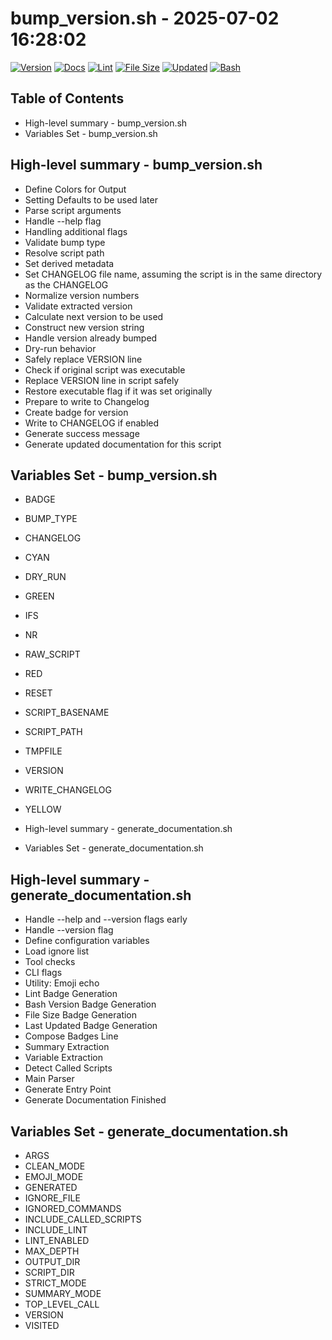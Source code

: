 # bump_version.sh - 2025-07-02 16:28:02

[![Version](https://img.shields.io/badge/version-1.12.0-purple.svg)](./bump_version.sh) 
[![Docs](https://img.shields.io/badge/docs-generated-orange.svg)](./docs/bump_version.md) 
[![Lint](https://img.shields.io/badge/lint-passing-brightgreen)](https://www.shellcheck.net/) 
[![File Size](https://img.shields.io/badge/size-6.9K-yellow)](./bump_version.sh) 
[![Updated](https://img.shields.io/badge/updated-2025--07--02-blue)](./bump_version.sh) 
[![Bash](https://img.shields.io/badge/bash-5--2--37-red)](https://www.gnu.org/software/bash/)

## Table of Contents
- High-level summary - bump_version.sh
- Variables Set - bump_version.sh

## High-level summary - bump_version.sh
- Define Colors for Output
- Setting Defaults to be used later
- Parse script arguments
- Handle --help flag
- Handling additional flags
- Validate bump type
- Resolve script path
- Set derived metadata
- Set CHANGELOG file name, assuming the script is in the same directory as the CHANGELOG
- Normalize version numbers
- Validate extracted version
- Calculate next version to be used
- Construct new version string
- Handle version already bumped
- Dry-run behavior
- Safely replace VERSION line
- Check if original script was executable
- Replace VERSION line in script safely
- Restore executable flag if it was set originally
- Prepare to write to Changelog
- Create badge for version
- Write to CHANGELOG if enabled
- Generate success message
- Generate updated documentation for this script

## Variables Set - bump_version.sh
- BADGE
- BUMP_TYPE
- CHANGELOG
- CYAN
- DRY_RUN
- GREEN
- IFS
- NR
- RAW_SCRIPT
- RED
- RESET
- SCRIPT_BASENAME
- SCRIPT_PATH
- TMPFILE
- VERSION
- WRITE_CHANGELOG
- YELLOW

- High-level summary - generate_documentation.sh
- Variables Set - generate_documentation.sh

## High-level summary - generate_documentation.sh
- Handle --help and --version flags early
- Handle --version flag
- Define configuration variables
- Load ignore list
- Tool checks
- CLI flags
- Utility: Emoji echo
- Lint Badge Generation
- Bash Version Badge Generation
- File Size Badge Generation
- Last Updated Badge Generation
- Compose Badges Line
- Summary Extraction
- Variable Extraction
- Detect Called Scripts
- Main Parser
- Generate Entry Point
- Generate Documentation Finished

## Variables Set - generate_documentation.sh
- ARGS
- CLEAN_MODE
- EMOJI_MODE
- GENERATED
- IGNORE_FILE
- IGNORED_COMMANDS
- INCLUDE_CALLED_SCRIPTS
- INCLUDE_LINT
- LINT_ENABLED
- MAX_DEPTH
- OUTPUT_DIR
- SCRIPT_DIR
- STRICT_MODE
- SUMMARY_MODE
- TOP_LEVEL_CALL
- VERSION
- VISITED

